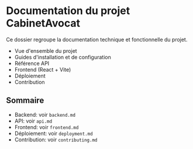 # Documentation du projet CabinetAvocat

Ce dossier regroupe la documentation technique et fonctionnelle du projet.

- Vue d'ensemble du projet
- Guides d'installation et de configuration
- Référence API
- Frontend (React + Vite)
- Déploiement
- Contribution

## Sommaire

- Backend: voir `backend.md`
- API: voir `api.md`
- Frontend: voir `frontend.md`
- Déploiement: voir `deployment.md`
- Contribution: voir `contributing.md`








